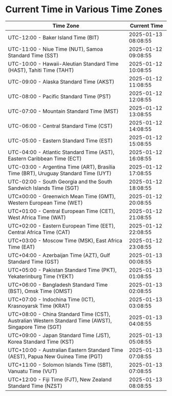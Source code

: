 # Current Time in Various Time Zones

| Time Zone | Current Time |
|-----------|--------------|
| UTC-12:00 - Baker Island Time (BIT) | 2025-01-13 08:08:55 |
| UTC-11:00 - Niue Time (NUT), Samoa Standard Time (SST) | 2025-01-12 09:08:55 |
| UTC-10:00 - Hawaii-Aleutian Standard Time (HAST), Tahiti Time (TAHT) | 2025-01-12 10:08:55 |
| UTC-09:00 - Alaska Standard Time (AKST) | 2025-01-12 11:08:55 |
| UTC-08:00 - Pacific Standard Time (PST) | 2025-01-12 12:08:55 |
| UTC-07:00 - Mountain Standard Time (MST) | 2025-01-12 13:08:55 |
| UTC-06:00 - Central Standard Time (CST) | 2025-01-12 14:08:55 |
| UTC-05:00 - Eastern Standard Time (EST) | 2025-01-12 15:08:55 |
| UTC-04:00 - Atlantic Standard Time (AST), Eastern Caribbean Time (ECT) | 2025-01-12 16:08:55 |
| UTC-03:00 - Argentina Time (ART), Brasília Time (BRT), Uruguay Standard Time (UYT) | 2025-01-12 17:08:55 |
| UTC-02:00 - South Georgia and the South Sandwich Islands Time (SGT) | 2025-01-12 18:08:55 |
| UTC±00:00 - Greenwich Mean Time (GMT), Western European Time (WET) | 2025-01-12 20:08:55 |
| UTC+01:00 - Central European Time (CET), West Africa Time (WAT) | 2025-01-12 21:08:55 |
| UTC+02:00 - Eastern European Time (EET), Central Africa Time (CAT) | 2025-01-12 22:08:55 |
| UTC+03:00 - Moscow Time (MSK), East Africa Time (EAT) | 2025-01-12 23:08:55 |
| UTC+04:00 - Azerbaijan Time (AZT), Gulf Standard Time (GST) | 2025-01-13 00:08:55 |
| UTC+05:00 - Pakistan Standard Time (PKT), Yekaterinburg Time (YEKT) | 2025-01-13 01:08:55 |
| UTC+06:00 - Bangladesh Standard Time (BST), Omsk Time (OMST) | 2025-01-13 02:08:55 |
| UTC+07:00 - Indochina Time (ICT), Krasnoyarsk Time (KRAT) | 2025-01-13 03:08:55 |
| UTC+08:00 - China Standard Time (CST), Australian Western Standard Time (AWST), Singapore Time (SGT) | 2025-01-13 04:08:55 |
| UTC+09:00 - Japan Standard Time (JST), Korea Standard Time (KST) | 2025-01-13 05:08:55 |
| UTC+10:00 - Australian Eastern Standard Time (AEST), Papua New Guinea Time (PGT) | 2025-01-13 07:08:55 |
| UTC+11:00 - Solomon Islands Time (SBT), Vanuatu Time (VUT) | 2025-01-13 07:08:55 |
| UTC+12:00 - Fiji Time (FJT), New Zealand Standard Time (NZST) | 2025-01-13 08:08:55 |
